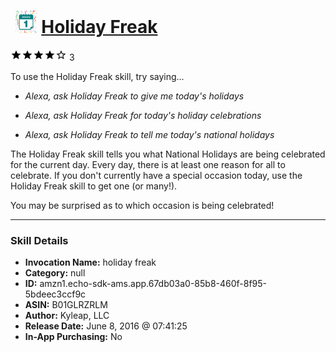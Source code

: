 # &nbsp;<img src="skill_icon" alt="Holiday Freak icon" width="36"> [Holiday Freak](http://alexa.amazon.com/#skills/amzn1.echo-sdk-ams.app.67db03a0-85b8-460f-8f95-5bdeec3ccf9c)
![4 stars](../../images/ic_star_black_18dp_1x.png)![4 stars](../../images/ic_star_black_18dp_1x.png)![4 stars](../../images/ic_star_black_18dp_1x.png)![4 stars](../../images/ic_star_black_18dp_1x.png)![4 stars](../../images/ic_star_border_black_18dp_1x.png) 3

To use the Holiday Freak skill, try saying...

* *Alexa, ask Holiday Freak to give me today's holidays*

* *Alexa, ask Holiday Freak for today's holiday celebrations*

* *Alexa, ask Holiday Freak to tell me today's national holidays*

The Holiday Freak skill tells you what National Holidays are being celebrated for the current day. Every day, there is at least one reason for all to celebrate. If you don't currently have a special occasion today, use the Holiday Freak skill to get one (or many!).

You may be surprised as to which occasion is being celebrated!

***

### Skill Details

* **Invocation Name:** holiday freak
* **Category:** null
* **ID:** amzn1.echo-sdk-ams.app.67db03a0-85b8-460f-8f95-5bdeec3ccf9c
* **ASIN:** B01GLRZRLM
* **Author:** Kyleap, LLC
* **Release Date:** June 8, 2016 @ 07:41:25
* **In-App Purchasing:** No
